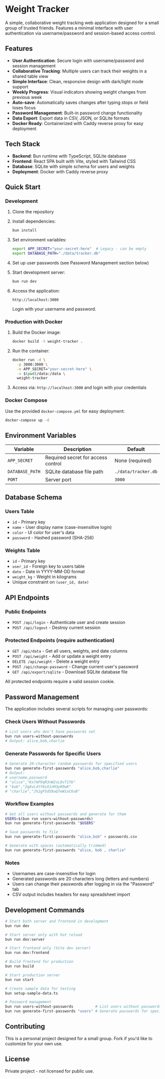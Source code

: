 # Weight Tracker

A simple, collaborative weight tracking web application designed for a small group of trusted friends. Features a minimal interface with user authentication via username/password and session-based access control.

## Features

- **User Authentication**: Secure login with username/password and session management
- **Collaborative Tracking**: Multiple users can track their weights in a shared table view
- **Simple Interface**: Clean, responsive design with dark/light mode support
- **Weekly Progress**: Visual indicators showing weight changes from previous week
- **Auto-save**: Automatically saves changes after typing stops or field loses focus
- **Password Management**: Built-in password change functionality
- **Data Export**: Export data in CSV, JSON, or SQLite formats
- **Docker Ready**: Containerized with Caddy reverse proxy for easy deployment

## Tech Stack

- **Backend**: Bun runtime with TypeScript, SQLite database
- **Frontend**: React SPA built with Vite, styled with Tailwind CSS
- **Database**: SQLite with simple schema for users and weights
- **Deployment**: Docker with Caddy reverse proxy

## Quick Start

### Development

1. Clone the repository
2. Install dependencies:
   ```bash
   bun install
   ```

3. Set environment variables:
   ```bash
   export APP_SECRET="your-secret-here"  # Legacy - can be empty
   export DATABASE_PATH="./data/tracker.db"
   ```

4. Set up user passwords (see Password Management section below)

5. Start development server:
   ```bash
   bun run dev
   ```

6. Access the application:
   ```
   http://localhost:3000
   ```
   
   Login with your username and password.

### Production with Docker

1. Build the Docker image:
   ```bash
   docker build -t weight-tracker .
   ```

2. Run the container:
   ```bash
   docker run -d \
     -p 3000:3000 \
     -e APP_SECRET="your-secret-here" \
     -v $(pwd)/data:/data \
     weight-tracker
   ```

3. Access via: `http://localhost:3000` and login with your credentials

### Docker Compose

Use the provided `docker-compose.yml` for easy deployment:

```bash
docker-compose up -d
```

## Environment Variables

| Variable | Description | Default |
|----------|-------------|---------|
| `APP_SECRET` | Required secret for access control | None (required) |
| `DATABASE_PATH` | SQLite database file path | `./data/tracker.db` |
| `PORT` | Server port | `3000` |

## Database Schema

### Users Table
- `id` - Primary key
- `name` - User display name (case-insensitive login)
- `color` - UI color for user's data
- `password` - Hashed password (SHA-256)

### Weights Table
- `id` - Primary key
- `user_id` - Foreign key to users table
- `date` - Date in YYYY-MM-DD format
- `weight_kg` - Weight in kilograms
- Unique constraint on `(user_id, date)`

## API Endpoints

### Public Endpoints
- `POST /api/login` - Authenticate user and create session
- `POST /api/logout` - Destroy current session

### Protected Endpoints (require authentication)
- `GET /api/data` - Get all users, weights, and date columns
- `POST /api/weight` - Add or update a weight entry
- `DELETE /api/weight` - Delete a weight entry
- `POST /api/change-password` - Change current user's password
- `GET /api/export/sqlite` - Download SQLite database file

All protected endpoints require a valid session cookie.

## Password Management

The application includes several scripts for managing user passwords:

### Check Users Without Passwords
```bash
# List users who don't have passwords set
bun run users-without-passwords
# Output: alice,bob,charlie
```

### Generate Passwords for Specific Users
```bash
# Generate 20-character random passwords for specified users
bun run generate-first-passwords "alice,bob,charlie"
# Output:
# username,password
# "alice","Kx7mP9qR3nW2sL8vT1Yb"
# "bob","Zq8vL4tY6sX1nM3pR9wK"
# "charlie","Jh2gF5dS9aQ7eW1xC6vB"
```

### Workflow Examples
```bash
# Get all users without passwords and generate for them
USERS=$(bun run users-without-passwords)
bun run generate-first-passwords "$USERS"

# Save passwords to file
bun run generate-first-passwords "alice,bob" > passwords.csv

# Generate with spaces (automatically trimmed)
bun run generate-first-passwords "alice, bob , charlie"
```

### Notes
- Usernames are case-insensitive for login
- Generated passwords are 20 characters long (letters and numbers)
- Users can change their passwords after logging in via the "Password" tab
- CSV output includes headers for easy spreadsheet import

## Development Commands

```bash
# Start both server and frontend in development
bun run dev

# Start server only with hot reload
bun run dev:server

# Start frontend only (Vite dev server)
bun run dev:frontend

# Build frontend for production
bun run build

# Start production server
bun run start

# Create sample data for testing
bun setup-sample-data.ts

# Password management
bun run users-without-passwords          # List users without passwords
bun run generate-first-passwords "users" # Generate passwords for specific users
```

## Contributing

This is a personal project designed for a small group. Fork if you'd like to customize for your own use.

## License

Private project - not licensed for public use.
